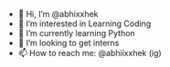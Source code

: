 - 👋 Hi, I’m @abhixxhek
- 👀 I’m interested in Learning Coding
- 🌱 I’m currently learning Python
- 💞️ I’m looking to get interns 
- 📫 How to reach me: @abhiixxhek (ig)

<!---
abhixxhek/abhixxhek is a ✨ special ✨ repository because its `README.md` (this file) appears on your GitHub profile.
You can click the Preview link to take a look at your changes.
--->
